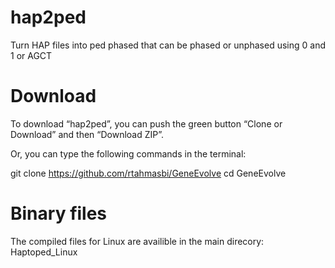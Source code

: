 # hap2ped
Turn HAP files into ped phased that can be phased or unphased using 0 and 1 or AGCT 
# Download
To download “hap2ped”, you can push the green button “Clone or Download” and then “Download ZIP”.

Or, you can type the following commands in the terminal:

git clone https://github.com/rtahmasbi/GeneEvolve
cd GeneEvolve

# Binary files

The compiled files for Linux are availible in the main direcory: Haptoped_Linux

